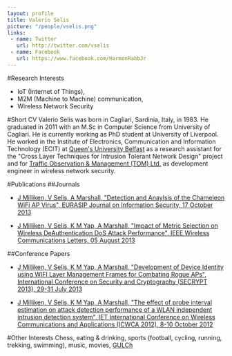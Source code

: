 ```yaml
---
layout: profile
title: Valerio Selis
picture: "/people/vselis.png"
links:
 - name: Twitter
   url: http://twitter.com/vselis
 - name: Facebook
   url: https://www.facebook.com/HarmonRabbJr
---
```


#Research Interests
* IoT (Internet of Things),
* M2M (Machine to Machine) communication,
* Wireless Network Security

#Short CV
Valerio Selis was born in Cagliari, Sardinia, Italy, in 1983. He graduated in 2011 with an M.Sc in Computer Science from University of Cagliari. He is currently working as PhD student at University of Liverpool. He worked in the Institute of Electronics, Communication and Information Technology (ECIT) at [Queen's University Belfast](http://www.ecit.qub.ac.uk/) as a research assistant for the "Cross Layer Techniques for Intrusion Tolerant Network Design" project and for [Traffic Observation & Management (TOM) Ltd.](http://www.tomltd.co.uk/) as development engineer in wireless network security.

#Publications
##Journals
* [J Milliken, V Selis, A Marshall, "Detection and Anaylsis of the Chameleon WiFi AP Virus", EURASIP Journal on Information Security, 17 October 2013](http://jis.eurasipjournals.com/content/2013/1/2)

* [J Milliken, V Selis, K M Yap, A Marshall, "Impact of Metric Selection on Wireless DeAuthentication DoS Attack Performance", IEEE Wireless Communications Letters, 05 August 2013](http://ieeexplore.ieee.org/xpl/articleDetails.jsp?arnumber=6574904)

##Conference Papers
* [J Milliken, V Selis, K M Yap, A Marshall, "Development of Device Identity using WIFI Layer Management Frames for Combating Rogue APs", International Conference on Security and Cryptography (SECRYPT 2013), 29-31 July 2013](http://pure.qub.ac.uk/portal/en/publications/development-of-device-identity-using-wifi-layer-2-management-frames-for-combating-rogue-aps%2847d1aed1-bc98-4970-9132-78697326b5d9%29.html)

* [J Milliken, V Selis, K M Yap, A Marshall, "The effect of probe interval estimation on attack detection performance of a WLAN independent intrusion detection system", IET International Conference on Wireless Communications and Applications (ICWCA 2012), 8-10 October 2012](http://pure.qub.ac.uk/portal/en/publications/the-effect-of-probe-interval-estimation-on-attack-detection-performance-of-a-wlan-independent-intrusion-detection-system%28c906e3bb-e72f-40af-b9e8-2226ab75deaf%29.html)

 #Other Interests
 Chess, eating & drinking, sports (football, cycling, running, trekking, swimming), music, movies, [GULCh](http://www.gulch.it/) 
